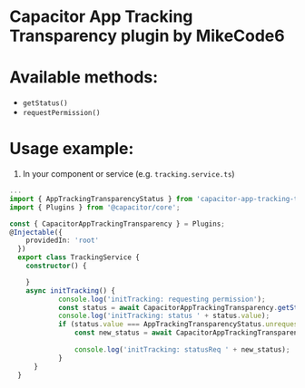 # Capacitor App Tracking Transparency plugin by MikeCode6

# Available methods:

- `getStatus()`
- `requestPermission()`

# Usage example:

1. In your component or service (e.g. `tracking.service.ts`)

```ts
...
import { AppTrackingTransparencyStatus } from 'capacitor-app-tracking-transparency/src';
import { Plugins } from '@capacitor/core';

const { CapacitorAppTrackingTransparency } = Plugins;
@Injectable({
    providedIn: 'root'
  })
  export class TrackingService {
    constructor() {

    }
    async initTracking() {
            console.log('initTracking: requesting permission');
            const status = await CapacitorAppTrackingTransparency.getStatus();
            console.log('initTracking: status ' + status.value);
            if (status.value === AppTrackingTransparencyStatus.unrequested) {
                const new_status = await CapacitorAppTrackingTransparency.requestPermission();
               
                console.log('initTracking: statusReq ' + new_status);
            }
      }
  }